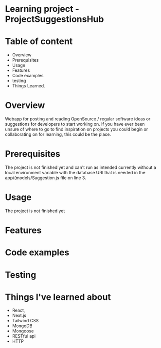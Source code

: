 # Learning project  - ProjectSuggestionsHub 
# Table of content
- Overview
- Prerequisites 
- Usage
- Features
- Code examples 
- testing 
- Things Learned. 

# Overview
Webapp for posting and reading OpenSource / regular software ideas or suggestions for developers to start working on.
If you have ever been unsure of where to go to find inspiration on projects you could begin or collaborating on for learning, this could be the place.


# Prerequisites 
The project is not finished yet and can't run as intended currently without a local environment variable with the database URI that is needed in the app/(models/Suggestion.js file on line 3. 


# Usage
The project is not finished yet

# Features



# Code examples 


# Testing 



# Things I've learned about
- React, 
- Next.js
- Tailwind CSS
- MongoDB
- Mongoose
- RESTful api
- HTTP
